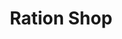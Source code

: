 ---
title: "Ration Shop"
url: /pathanamthitta/ration-shop-adoor-vandiperiyar-highway/
shop: convenience
---